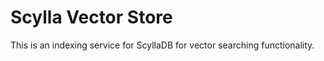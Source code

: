 # Scylla Vector Store

This is an indexing service for ScyllaDB for vector searching functionality.
